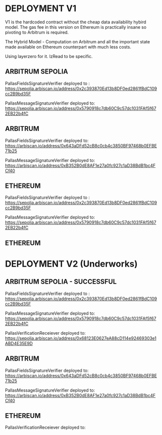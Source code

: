 # DEPLOYMENT V1

V1 is the hardcoded contract without the cheap data availability hybird model.
The gas fee in this version on Ethereum is practically insane so pivoting to Arbitrum is required.

The Hybrid Model - Computation on Arbitrum and all the important state made available on Ethereum
counterpart with much less costs.

Using layerzero for it. lzRead to be specific.

## ARBITRUM SEPOLIA

PallasFieldsSignatureVerifier deployed to : https://sepolia.arbiscan.io/address/0x2c393870Ed13b8DF0ed2861fBdC109cc2B9bd35F

PallasMessageSignatureVerifier deployed to: https://sepolia.arbiscan.io/address/0x5790918c7db60C9c57dc1031FAf5f672EB22b4fC

## ARBITRUM

PallasFieldsSignatureVerifier deployed to: https://arbiscan.io/address/0x643aDFd52cB8c0cb4c3850BF97468b0EFBE71b25

PallasMessageSignatureVerifier deployed to: https://arbiscan.io/address/0xB352B0dE8AF1e27a0fc927c1aD38BdB1bc4FCf40

## ETHEREUM

PallasFieldsSignatureVerifier deployed to : https://sepolia.arbiscan.io/address/0x2c393870Ed13b8DF0ed2861fBdC109cc2B9bd35F

PallasMessageSignatureVerifier deployed to: https://sepolia.arbiscan.io/address/0x5790918c7db60C9c57dc1031FAf5f672EB22b4fC

## ETHEREUM

# DEPLOYMENT V2 (Underworks)

## ARBITRUM SEPOLIA - SUCCESSFUL

PallasFieldsSignatureVerifier deployed to : https://sepolia.arbiscan.io/address/0x2c393870Ed13b8DF0ed2861fBdC109cc2B9bd35F

PallasMessageSignatureVerifier deployed to: https://sepolia.arbiscan.io/address/0x5790918c7db60C9c57dc1031FAf5f672EB22b4fC

PallasVerificationReceiever deployed to: https://sepolia.arbiscan.io/address/0x68123E0627eA88cD114e92469303e1ABD4E35E9D

## ARBITRUM

PallasFieldsSignatureVerifier deployed to: https://arbiscan.io/address/0x643aDFd52cB8c0cb4c3850BF97468b0EFBE71b25

PallasMessageSignatureVerifier deployed to: https://arbiscan.io/address/0xB352B0dE8AF1e27a0fc927c1aD38BdB1bc4FCf40

## ETHEREUM

PallasVerificationReceiever deployed to:
